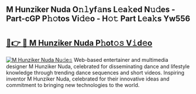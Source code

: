 ## M Hunziker Nuda O𝚗𝚕yf𝚊ns L𝚎a𝚔ed N𝚞𝚍es - Part-cGP P𝚑𝚘tos Vi𝚍𝚎o - H𝚘𝚝 Part L𝚎a𝚔s Yw556

# <h2><a href="http://kf4i5a.oniu.top/?m=M+Hunziker+Nuda">🔗👉 🔴 M Hunziker Nuda P𝚑ot𝚘𝚜 V𝚒d𝚎o</a></h2>

[![M Hunziker Nuda Nu𝚍e𝚜](https://i.imgur.com/0qMVB7G.gif)](http://kf4i5a.oniu.top/?m=M+Hunziker+Nuda)
Web-based entertainer and multimedia designer M Hunziker Nuda, celebrated for disseminating dance and lifestyle knowledge through trending dance sequences and short videos. Inspiring inventor M Hunziker Nuda, celebrated for their innovative ideas and commitment to bringing new technologies to the world.  
